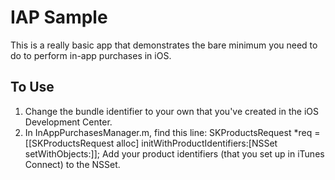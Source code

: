 # IAP Sample

This is a really basic app that demonstrates the bare minimum you need to do to perform in-app purchases in iOS.

## To Use 

1. Change the bundle identifier to your own that you've created in the iOS Development Center.
2. In InAppPurchasesManager.m, find this line:
        SKProductsRequest *req = [[SKProductsRequest alloc] initWithProductIdentifiers:[NSSet setWithObjects:]];
    Add your product identifiers (that you set up in iTunes Connect) to the NSSet.